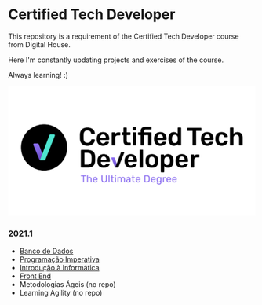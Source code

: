 # Certified Tech Developer
This repository is a requirement of the Certified Tech Developer course from Digital House.

Here I'm constantly updating projects and exercises of the course.

Always learning! :)

![](https://github.com/caiosaldanha/techdev/blob/main/files/ctdlogo.jpg)

###  2021.1
<ul>
    <li><a href="https://github.com/caiosaldanha/techdev/tree/main/bancodedados">Banco de Dados</a></li>
    <li><a href="https://github.com/caiosaldanha/techdev/tree/main/programacaoimperativa">Programação Imperativa</a></li>
    <li><a href="https://github.com/caiosaldanha/techdev/tree/main/introducaoainformatica">Introdução à Informática</a></li>
    <li><a href="https://github.com/caiosaldanha/techdev/tree/main/frontend">Front End</a></li>
    <li>Metodologias Ágeis (no repo)</li>
    <li>Learning Agility (no repo)</li>
</ul>

